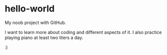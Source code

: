 # hello-world
My noob project with GitHub.

I want to learn more about coding and different aspects of it.
I also practice playing piano at least two liters a day.

:)
